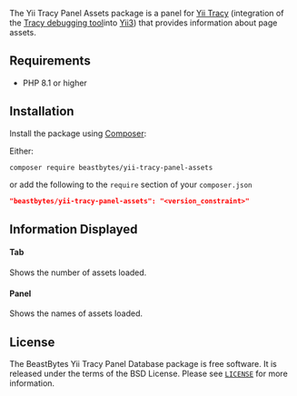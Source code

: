 The Yii Tracy Panel Assets package is a panel for [Yii Tracy](https://github.com/beastbytes/yii-tracy)
(integration of the [Tracy debugging tool](https://tracy.nette.org/)into [Yii3](https://www.yiiframework.com/))
that provides information about page assets.

## Requirements
- PHP 8.1 or higher

## Installation
Install the package using [Composer](https://getcomposer.org):

Either:
```shell
composer require beastbytes/yii-tracy-panel-assets
```
or add the following to the `require` section of your `composer.json`
```json
"beastbytes/yii-tracy-panel-assets": "<version_constraint>"
```

## Information Displayed
#### Tab
Shows the number of assets loaded.

#### Panel
Shows the names of assets loaded.

## License
The BeastBytes Yii Tracy Panel Database package is free software. It is released under the terms of the BSD License.
Please see [`LICENSE`](./LICENSE.md) for more information.
